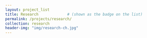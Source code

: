 ```yaml
---
layout: project_list
title: Research             # (shown as the badge on the list)
permalink: /projects/research/
collection: research
header-img: "img/research-ch.jpg"
---
```


